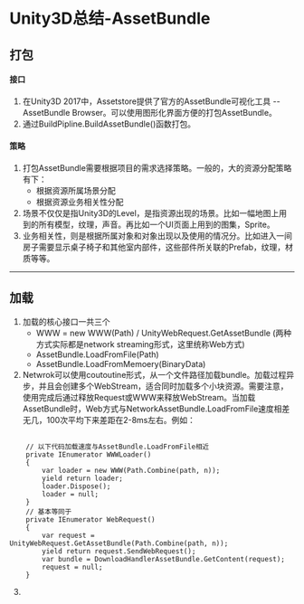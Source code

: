 # Unity3D总结-AssetBundle

## 打包

#### 接口

1. 在Unity3D 2017中，Assetstore提供了官方的AssetBundle可视化工具 -- AssetBundle Browser。可以使用图形化界面方便的打包AssetBundle。
2. 通过BuildPipline.BuildAssetBundle()函数打包。

#### 策略

1. 打包AssetBundle需要根据项目的需求选择策略。一般的，大的资源分配策略有下：
    * 根据资源所属场景分配
    * 根据资源业务相关性分配
2. 场景不仅仅是指Unity3D的Level，是指资源出现的场景。比如一幅地图上用到的所有模型，纹理，声音。再比如一个UI页面上用到的图集，Sprite。
3. 业务相关性，则是根据所属对象和对象出现以及使用的情况分。比如进入一间房子需要显示桌子椅子和其他室内部件，这些部件所关联的Prefab，纹理，材质等等。

---

## 加载

1. 加载的核心接口一共三个
    * WWW = new WWW(Path) / UnityWebRequest.GetAssetBundle (两种方式实际都是network streaming形式，这里统称Web方式)
    * AssetBundle.LoadFromFile(Path)
    * AssetBundle.LoadFromMemoery(BinaryData)
2. Netwrok可以使用coutoutine形式，从一个文件路径加载bundle。加载过程异步，并且会创建多个WebStream，适合同时加载多个小块资源。需要注意，使用完成后通过释放Request或WWW来释放WebStream。当加载AssetBundle时，Web方式与NetworkAssetBundle.LoadFromFile速度相差无几，100次平均下来差距在2-8ms左右。例如：
<pre><code>
    // 以下代码加载速度与AssetBundle.LoadFromFile相近
    private IEnumerator WWWLoader()
    {
        var loader = new WWW(Path.Combine(path, n));
        yield return loader;
        loader.Dispose();
        loader = null;
    }
    // 基本等同于
    private IEnumerator WebRequest()
    {
        var request = UnityWebRequest.GetAssetBundle(Path.Combine(path, n));
        yield return request.SendWebRequest();
        var bundle = DownloadHandlerAssetBundle.GetContent(request);
        request = null;
    }
</code></pre>
3. 
